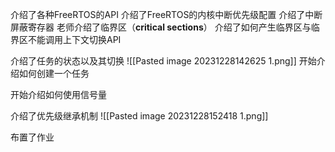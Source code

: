 介绍了各种FreeRTOS的API
介绍了FreeRTOS的内核中断优先级配置
介绍了中断屏蔽寄存器
老师介绍了临界区（**critical sections**）
介绍了如何产生临界区与临界区不能调用上下文切换API

介绍了任务的状态以及其切换
![[Pasted image 20231228142625 1.png]]
开始介绍如何创建一个任务

开始介绍如何使用信号量

介绍了优先级继承机制
![[Pasted image 20231228152418 1.png]]

布置了作业
